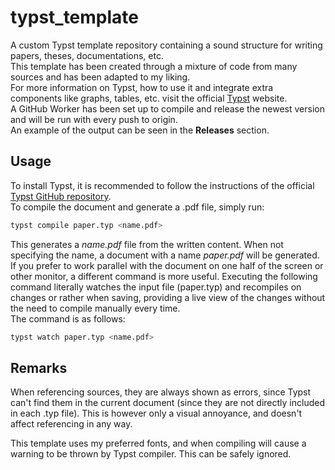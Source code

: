 # typst_template
A custom Typst template repository containing a sound structure for writing papers, theses, documentations, etc.  
This template has been created through a mixture of code from many sources and has been adapted to my liking.  
For more information on Typst, how to use it and integrate extra components like graphs, tables, etc. visit the official [Typst](https://typst.app) website.  
A GitHub Worker has been set up to compile and release the newest version and will be run with every push to origin.  
An example of the output can be seen in the **Releases** section.  

## Usage
To install Typst, it is recommended to follow the instructions of the official [Typst GitHub repository](https://github.com/typst/typst.git).  
To compile the document and generate a .pdf file, simply run:
```bash
typst compile paper.typ <name.pdf>
``` 
This generates a *name.pdf* file from the written content. When not specifying the name, a document with a name *paper.pdf* will be generated.  
If you prefer to work parallel with the document on one half of the screen or other monitor, a different command is more useful. Executing the following command literally watches the input file (paper.typ) and recompiles on changes or rather when saving, providing a live view of the changes without the need to compile manually every time.  
The command is as follows:
```bash
typst watch paper.typ <name.pdf>
``` 

## Remarks
When referencing sources, they are always shown as errors, since Typst can't find them in the current document (since they are not directly included in each .typ file). This is however only a visual annoyance, and doesn't affect referencing in any way.  

This template uses my preferred fonts, and when compiling will cause a warning to be thrown by Typst compiler. This can be safely ignored.